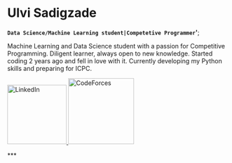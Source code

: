 # Ulvi Sadigzade

**`Data Science/Machine Learning student|Competetive Programmer`'**;

Machine Learning and Data Science student with a passion for Competitive Programming. Diligent learner, always open to new knowledge. Started coding 2 years ago and fell in love with it. Currently developing my Python skills and preparing for ICPC.
<p align="left">

<a href="https://linkedin.com/in/ulvi-sadigzade">
    <img alt="LinkedIn" target="_blank" src="https://img.shields.io/badge/LinkedIn-0077B5?style=for-the-badge&logo=linkedin&logoColor=white" width="135"/>
</a>
<a href="https://codeforces.com/profile/Sadigzade">
    <img alt="CodeForces" target="_blank" src="https://img.shields.io/badge/Codeforces-443f9d?logo=Codeforces&logoColor=white" width="150"/>
</a>

</p>
***
